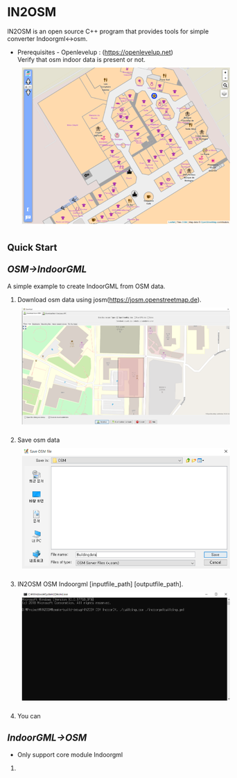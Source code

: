 IN2OSM
=============

IN2OSM is an open source C++ program that provides tools for simple converter Indoorgml<->osm.
* Prerequisites
       - Openlevelup : (https://openlevelup.net) <br>
       Verify that osm indoor data is present or not.<br>
        <img width="500" src="Photo/shopping_mall.png" style="margin:10px"></img>
        
## Quick Start <br><br>*OSM->IndoorGML*
A simple example to create IndoorGML from OSM data.
1. Download osm data using josm(https://josm.openstreetmap.de).<br>
   <img width="500" src="Photo/download_josm.PNG" style="margin:10px"></img>
   
2. Save osm data<br>
    <img width="500" src="Photo/save_osmdata.PNG" style="margin:10px"></img>
    
3. IN2OSM OSM Indoorgml [inputfile_path] [outputfile_path].<br>
    <img width="500" src="Photo/cmd.png" style="margin:10px"></img>

4. You can 

## *IndoorGML->OSM*
* Only support core module Indoorgml
1. 

